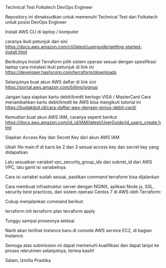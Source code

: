 Technical Test Folkatech
DevOps Engineer

Repository ini dimaksudkan untuk memenuhi Technical Test dari Folkatech untuk posisi DevOps Engineer

Install AWS CLI di laptop / komputer

caranya ikuti petunjuk dari sini https://docs.aws.amazon.com/cli/latest/userguide/getting-started-install.html

Berikutnya Install Terraform
pilih sistem operasi sesuai dengan spesifikasi laptop
cara instalasi ikuti petunjuk di link ini https://developer.hashicorp.com/terraform/downloads

Selanjutnya buat akun AWS 
daftar di link sini https://portal.aws.amazon.com/billing/signup

Jangan lupa siapkan kartu debit/kredit berlogo VISA / MasterCard
Cara menambahkan kartu debit/kredit ke AWS bisa mengikuti tutorial ini https://budakduit.id/cara-daftar-aws-dengan-jenius-debit-card/

Kemudian buat akun AWS IAM, caranya seperti berikut https://docs.aws.amazon.com/id_id/IAM/latest/UserGuide/id_users_create.html

Siapkan Access Key dan Secret Key dari akun AWS IAM

Ubah file main.tf di baris ke 2 dan 3 sesuai access key dan secret key yang didapatkan

Lalu sesuaikan variabel vpc_security_group_ids dan subnet_id dari AWS VPC, lalu ganti isi variabelnya.

Cara isi variabel sudah sesuai, pastikan command terraform bisa dijalankan

Cara membuat infrastruktur server dengan NGINX, aplikasi Node.js, SSL, security best practices, dan sistem operasi Centos 7 di AWS oleh Terraform:

Cukup menjalankan command berikut:

terraform init
terraform plan
terraform apply 

Tunggu sampai prosesnya selesai

Nanti akan terlihat instance baru di console AWS service EC2, di bagian Instance.

Semoga atas submission ini dapat memenuhi kualifikasi dan dapat lanjut ke proses rekrutmen selanjutnya, terima kasih!

Salam,
Izmilia Prastika
